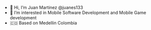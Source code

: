 - 👋 Hi, I’m Juan Martinez @juanes133
- 👀 I’m interested in Mobile Software Development and Mobile Game development
- 🇨🇴 Based on Medellin Colombia
